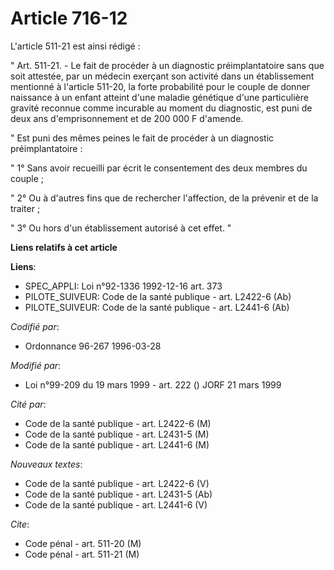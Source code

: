 # Article 716-12

L'article 511-21 est ainsi rédigé :

" Art. 511-21. - Le fait de procéder à un diagnostic préimplantatoire sans que soit attestée, par un médecin exerçant son
activité dans un établissement mentionné à l'article 511-20, la forte probabilité pour le couple de donner naissance à un
enfant atteint d'une maladie génétique d'une particulière gravité reconnue comme incurable au moment du diagnostic, est puni
de deux ans d'emprisonnement et de 200 000 F d'amende.

" Est puni des mêmes peines le fait de procéder à un diagnostic préimplantatoire :

" 1° Sans avoir recueilli par écrit le consentement des deux membres du couple ;

" 2° Ou à d'autres fins que de rechercher l'affection, de la prévenir et de la traiter ;

" 3° Ou hors d'un établissement autorisé à cet effet. "

**Liens relatifs à cet article**

**Liens**:

  - SPEC_APPLI: Loi n°92-1336 1992-12-16 art. 373
  - PILOTE_SUIVEUR: Code de la santé publique - art. L2422-6 (Ab)
  - PILOTE_SUIVEUR: Code de la santé publique - art. L2441-6 (Ab)

_Codifié par_:

  - Ordonnance 96-267 1996-03-28

_Modifié par_:

  - Loi n°99-209 du 19 mars 1999 - art. 222 () JORF 21 mars 1999

_Cité par_:

  - Code de la santé publique - art. L2422-6 (M)
  - Code de la santé publique - art. L2431-5 (M)
  - Code de la santé publique - art. L2441-6 (M)

_Nouveaux textes_:

  - Code de la santé publique - art. L2422-6 (V)
  - Code de la santé publique - art. L2431-5 (Ab)
  - Code de la santé publique - art. L2441-6 (V)

_Cite_:

  - Code pénal - art. 511-20 (M)
  - Code pénal - art. 511-21 (M)

